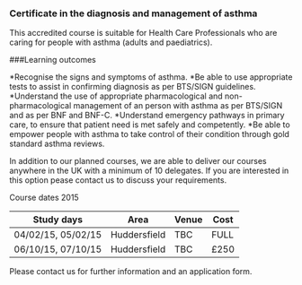 ### Certificate in the diagnosis and management of asthma

This accredited course is suitable for Health Care Professionals who are caring for people with asthma (adults and paediatrics).

###Learning outcomes

*Recognise the signs and symptoms of asthma.
*Be able to use appropriate tests to assist in confirming diagnosis as per BTS/SIGN guidelines.
*Understand the use of appropriate pharmacological and non-pharmacological management of an person with asthma as per BTS/SIGN  and as per BNF and BNF-C.
*Understand emergency pathways in primary care, to ensure that patient need is met safely and competently.
*Be able to empower people with asthma to take control of their condition through gold standard asthma reviews.

In addition to our planned courses, we are able to deliver our courses anywhere in the UK with a minimum of 10 delegates. If you are interested in this option pease contact us to discuss your requirements.

Course dates 2015

|Study days	    |	Area       |Venue  |Cost |	
|-------------------|--------------|-------|---- |
|04/02/15, 05/02/15 |Huddersfield  |TBC	   |FULL |
|06/10/15, 07/10/15 |Huddersfield  |TBC	   |£250 |

Please contact us for further information and an application form.


